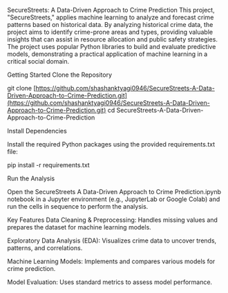 SecureStreets: A Data-Driven Approach to Crime Prediction
This project, "SecureStreets," applies machine learning to analyze and forecast crime patterns based on historical data. By analyzing historical crime data, the project aims to identify crime-prone areas and types, providing valuable insights that can assist in resource allocation and public safety strategies. The project uses popular Python libraries to build and evaluate predictive models, demonstrating a practical application of machine learning in a critical social domain.

Getting Started
Clone the Repository

git clone [https://github.com/shashanktyagi0946/SecureStreets-A-Data-Driven-Approach-to-Crime-Prediction.git](https://github.com/shashanktyagi0946/SecureStreets-A-Data-Driven-Approach-to-Crime-Prediction.git)
cd SecureStreets-A-Data-Driven-Approach-to-Crime-Prediction

Install Dependencies

Install the required Python packages using the provided requirements.txt file:

pip install -r requirements.txt

Run the Analysis

Open the SecureStreets A Data-Driven Approach to Crime Prediction.ipynb notebook in a Jupyter environment (e.g., JupyterLab or Google Colab) and run the cells in sequence to perform the analysis.

Key Features
Data Cleaning & Preprocessing: Handles missing values and prepares the dataset for machine learning models.

Exploratory Data Analysis (EDA): Visualizes crime data to uncover trends, patterns, and correlations.

Machine Learning Models: Implements and compares various models for crime prediction.

Model Evaluation: Uses standard metrics to assess model performance.
